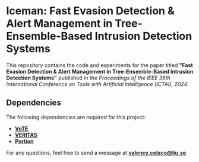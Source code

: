 # Iceman: Fast Evasion Detection & Alert Management in Tree-Ensemble-Based Intrusion Detection Systems

This repository contains the code and experiments for the paper titled **"Fast Evasion Detection & Alert Management in Tree-Ensemble-Based Intrusion Detection Systems"** published in the *Proceedings of the IEEE 36th International Conference on Tools with Artificial Intelligence (ICTAI), 2024*.

## Dependencies

The following dependencies are required for this project:

- **[VoTE](https://github.com/john-tornblom/VoTE)** 
- **[VERITAS](https://github.com/laudv/veritas)** 
- **[Portion](https://pypi.org/project/portion/)** 

For any questions, feel free to send a message at **valency.colaco@liu.se**